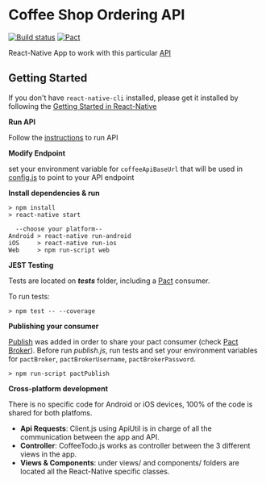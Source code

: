 # Coffee Shop Ordering API
[![Build status](https://badge.buildkite.com/6484318ee252264a9060c4bd0b59d30c2dfd2fd1d55986ae3e.svg)](https://buildkite.com/dius-3/mentoring-coffee-shop-mobile)
[![Pact](https://img.shields.io/badge/Pact-up-brightgreen.svg)](https://coffee.pact.dius.com.au)

React-Native App to work with this particular [API](https://github.com/DiUS/dius-mentor_boris_coffee-api/)

## Getting Started 
If you don't have `react-native-cli` installed, please get it installed by following the [Getting Started in React-Native](https://facebook.github.io/react-native/docs/getting-started.html)

**Run API**

Follow the [instructions](https://github.com/DiUS/dius-mentor_boris_coffee-api/) to run API

**Modify Endpoint**

set your environment variable for `coffeeApiBaseUrl` that will be used in [config.js](https://github.com/DiUS/dius-mentor_pedro_coffee-mobile/blob/master/config.js) to point to your API endpoint

**Install dependencies & run**

```
> npm install
> react-native start

  --choose your platform--
Android > react-native run-android
iOS     > react-native run-ios
Web     > npm run-script web
```

**JEST Testing**

Tests are located on *__tests__* folder, including a [Pact](https://github.com/pact-foundation/pact-js) consumer.

To run tests:
```
> npm test -- --coverage
```

**Publishing your consumer**

[Publish](https://github.com/DiUS/dius-mentor_pedro_coffee-mobile/blob/master/publish/publish.js) was added in order to share your pact consumer (check [Pact Broker](https://docs.pact.io/documentation/sharings_pacts.html)). Before run *publish.js*, run tests and set your environment variables for `pactBroker`, `pactBrokerUsername`, `pactBrokerPassword`.
```
> npm run-script pactPublish
```


**Cross-platform development**

There is no specific code for Android or iOS devices, 100% of the code is shared for both platfoms. 

* **Api Requests**: Client.js using ApiUtil is in charge of all the communication between the app and API.
* **Controller**: CoffeeTodo.js works as controller between the 3 different views in the app.
* **Views & Components**: under views/ and components/ folders are located all the React-Native specific classes. 


